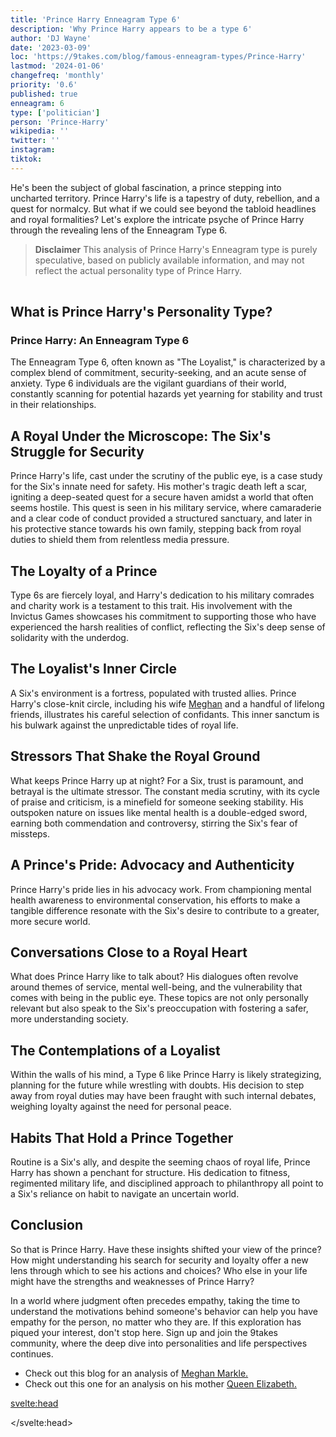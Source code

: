```yaml
---
title: 'Prince Harry Enneagram Type 6'
description: 'Why Prince Harry appears to be a type 6'
author: 'DJ Wayne'
date: '2023-03-09'
loc: 'https://9takes.com/blog/famous-enneagram-types/Prince-Harry'
lastmod: '2024-01-06'
changefreq: 'monthly'
priority: '0.6'
published: true
enneagram: 6
type: ['politician']
person: 'Prince-Harry'
wikipedia: ''
twitter: ''
instagram:
tiktok:
---
```


<script>
	import  PopCard  from "../../../lib/components/atoms/PopCard.svelte";
</script>

<p class="firstLetter">He's been the subject of global fascination, a prince stepping into uncharted territory. Prince Harry's life is a tapestry of duty, rebellion, and a quest for normalcy. But what if we could see beyond the tabloid headlines and royal formalities? Let's explore the intricate psyche of Prince Harry through the revealing lens of the Enneagram Type 6.</p>

> **Disclaimer** This analysis of Prince Harry's Enneagram type is purely speculative, based on publicly available information, and may not reflect the actual personality type of Prince Harry.

<div
	style="display: flex;
    justify-content: center;
    margin: 1rem 0;
	"
>
	<PopCard
		image={`/types/6s/${'Prince-Harry'}.webp`}
		showIcon={false}
		enneagramType="6"
		displayText="Prince Harry"
		subtext=""
	/>
</div>

## What is Prince Harry's Personality Type?

### Prince Harry: An Enneagram Type 6

The Enneagram Type 6, often known as "The Loyalist," is characterized by a complex blend of commitment, security-seeking, and an acute sense of anxiety. Type 6 individuals are the vigilant guardians of their world, constantly scanning for potential hazards yet yearning for stability and trust in their relationships.

## A Royal Under the Microscope: The Six's Struggle for Security

Prince Harry's life, cast under the scrutiny of the public eye, is a case study for the Six's innate need for safety. His mother's tragic death left a scar, igniting a deep-seated quest for a secure haven amidst a world that often seems hostile. This quest is seen in his military service, where camaraderie and a clear code of conduct provided a structured sanctuary, and later in his protective stance towards his own family, stepping back from royal duties to shield them from relentless media pressure.

## The Loyalty of a Prince

Type 6s are fiercely loyal, and Harry's dedication to his military comrades and charity work is a testament to this trait. His involvement with the Invictus Games showcases his commitment to supporting those who have experienced the harsh realities of conflict, reflecting the Six's deep sense of solidarity with the underdog.

## The Loyalist's Inner Circle

A Six's environment is a fortress, populated with trusted allies. Prince Harry's close-knit circle, including his wife <a href="/blog/famous-enneagram-types/Meghan-Markle">Meghan</a> and a handful of lifelong friends, illustrates his careful selection of confidants. This inner sanctum is his bulwark against the unpredictable tides of royal life.

## Stressors That Shake the Royal Ground

What keeps Prince Harry up at night? For a Six, trust is paramount, and betrayal is the ultimate stressor. The constant media scrutiny, with its cycle of praise and criticism, is a minefield for someone seeking stability. His outspoken nature on issues like mental health is a double-edged sword, earning both commendation and controversy, stirring the Six's fear of missteps.

## A Prince's Pride: Advocacy and Authenticity

Prince Harry's pride lies in his advocacy work. From championing mental health awareness to environmental conservation, his efforts to make a tangible difference resonate with the Six's desire to contribute to a greater, more secure world.

## Conversations Close to a Royal Heart

What does Prince Harry like to talk about? His dialogues often revolve around themes of service, mental well-being, and the vulnerability that comes with being in the public eye. These topics are not only personally relevant but also speak to the Six's preoccupation with fostering a safer, more understanding society.

## The Contemplations of a Loyalist

Within the walls of his mind, a Type 6 like Prince Harry is likely strategizing, planning for the future while wrestling with doubts. His decision to step away from royal duties may have been fraught with such internal debates, weighing loyalty against the need for personal peace.

## Habits That Hold a Prince Together

Routine is a Six's ally, and despite the seeming chaos of royal life, Prince Harry has shown a penchant for structure. His dedication to fitness, regimented military life, and disciplined approach to philanthropy all point to a Six's reliance on habit to navigate an uncertain world.

## Conclusion

So that is Prince Harry. Have these insights shifted your view of the prince? How might understanding his search for security and loyalty offer a new lens through which to see his actions and choices? Who else in your life might have the strengths and weaknesses of Prince Harry?

In a world where judgment often precedes empathy, taking the time to understand the motivations behind someone's behavior can help you have empathy for the person, no matter who they are. If this exploration has piqued your interest, don't stop here. Sign up and join the 9takes community, where the deep dive into personalities and life perspectives continues.

- Check out this blog for an analysis of <a href="/blog/famous-enneagram-types/Meghan-Markle">Meghan Markle.</a>
- Check out this one for an analysis on his mother <a href="/blog/famous-enneagram-types/Queen-Elizabeth-II">Queen Elizabeth.</a>

<!-- <div>

// loyalty to wife
// issues with trust in the royal family
// seeks support and guidance with mental health
// strongly identifies with groups-> sports and military
</div>
-->

<svelte:head>

</svelte:head>

<style lang="scss">
</style>